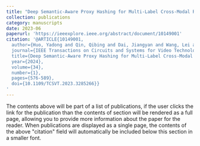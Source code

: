 ```yaml
---
title: "Deep Semantic-Aware Proxy Hashing for Multi-Label Cross-Modal Retrieval"
collection: publications
category: manuscripts
date: 2023-06
paperurl: 'https://ieeexplore.ieee.org/abstract/document/10149001'
citation: '@ARTICLE{10149001,
  author={Huo, Yadong and Qin, Qibing and Dai, Jiangyan and Wang, Lei and Zhang, Wenfeng and Huang, Lei and Wang, Chengduan},
  journal={IEEE Transactions on Circuits and Systems for Video Technology}, 
  title={Deep Semantic-Aware Proxy Hashing for Multi-Label Cross-Modal Retrieval}, 
  year={2024},
  volume={34},
  number={1},
  pages={576-589},
  doi={10.1109/TCSVT.2023.3285266}}
'
---
```

The contents above will be part of a list of publications, if the user clicks the link for the publication than the contents of section will be rendered as a full page, allowing you to provide more information about the paper for the reader. When publications are displayed as a single page, the contents of the above "citation" field will automatically be included below this section in a smaller font.

